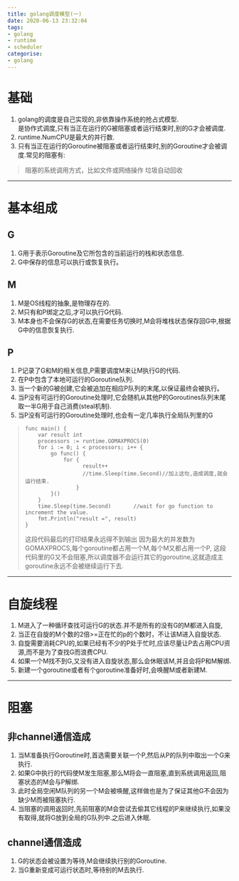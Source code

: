 ```yaml
---
title: golang调度模型(一)
date: 2020-06-13 23:32:04
tags:
- golang
- runtime
- scheduler
categorise:
- golang
---
```

# 基础
1. golang的调度是自己实现的,非依靠操作系统的抢占式模型.  
是协作式调度,只有当正在运行的G被阻塞或者运行结束时,别的G才会被调度.
2. runtime.NumCPU是最大的并行数.
3. 只有当正在运行的Goroutine被阻塞或者运行结束时,别的Goroutine才会被调度.常见的阻塞有:
> 阻塞的系统调用方式，比如文件或网络操作
> 垃圾自动回收  
***
# 基本组成
## G
1. G用于表示Goroutine及它所包含的当前运行的栈和状态信息.
2. G中保存的信息可以执行或恢复执行。

## M
1. M是OS线程的抽象,是物理存在的.
2. M只有和P绑定之后,才可以执行G代码.
3. M本身也不会保存G的状态,在需要任务切换时,M会将堆栈状态保存回G中,根据G中的信息恢复执行.

## P
1. P记录了G和M的相关信息,P需要调度M来让M执行G的代码.
2. 在P中包含了本地可运行的Goroutine队列.
3. 当一个新的G被创建,它会被追加在相应P队列的末尾,以保证最终会被执行。
4. 当P没有可运行的Goroutine处理时,它会随机从其他P的Goroutines队列末尾取一半G用于自己消费(steal机制).
5. 当P没有可运行的Goroutine处理时,也会有一定几率执行全局队列里的G
> ```
> func main() {
>     var result int
>     processors := runtime.GOMAXPROCS(0)  
>     for i := 0; i < processors; i++ {
>         go func() {
>             for {
>                   result++
>                   //time.Sleep(time.Second)//加上这句,造成调度,就会运行结束.
>                 }
>         }()
>     }
>     time.Sleep(time.Second)       //wait for go function to increment the value.
>     fmt.Println("result =", result)
> }
> ```
> 这段代码最后的打印结果永远得不到输出
> 因为最大的并发数为GOMAXPROCS,每个goroutine都占用一个M,每个M又都占用一个P,
> 这段代码里的G又不会阻塞,所以调度器不会运行其它的goroutine,这就造成主goroutine永远不会被继续运行下去.　
***
# 自旋线程
1. M进入了一种循环查找可运行G的状态.并不是所有的没有G的M都进入自旋,
2. 当正在自旋的M个数的2倍>=正在忙的p的个数时，不让该M进入自旋状态.
3. 自旋需要消耗CPU的,如果已经有不少的P处于忙时,应该尽量让P去占用CPU资源,而不是为了查找G而浪费CPU.
4. 如果一个M找不到G,又没有进入自旋状态,那么会休眠该M,并且会将P和M解绑.
5. 新建一个goroutine或者有个goroutine准备好时,会唤醒M或者新建M.  
***
# 阻塞
## 非channel通信造成
1. 当M准备执行Goroutine时,首选需要关联一个P,然后从P的队列中取出一个G来执行.
2. 如果G中执行的代码使M发生阻塞,那么M将会一直阻塞,直到系统调用返回,阻塞状态的M会与P解绑.
3. 此时全局空闲M队列的另一个M会被唤醒,这样做也是为了保证其他G不会因为缺少M而被阻塞执行.
4. 当阻塞的调用返回时,先前阻塞的M会尝试去偷其它线程的P来继续执行,如果没有取得,就将G放到全局的G队列中.之后进入休眠.

## channel通信造成
1. G的状态会被设置为等待,M会继续执行别的Goroutine.
2. 当G重新变成可运行状态时,等待别的M去执行.
